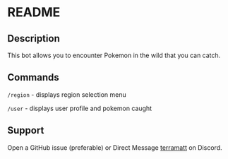 # README

## Description
This bot allows you to encounter Pokemon in the wild that you can catch.

## Commands
`/region` - displays region selection menu

`/user` - displays user profile and pokemon caught

## Support
Open a GitHub issue (preferable) or Direct Message [terramatt](https://discord.com/users/838472003031793684) on Discord.

